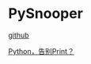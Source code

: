 # PySnooper



[github](https://github.com/cool-RR/PySnooper)

[Python，告别Print？](https://zhuanlan.zhihu.com/p/68217206)

